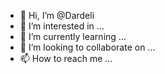 - 👋 Hi, I’m @Dardeli
- 👀 I’m interested in ...
- 🌱 I’m currently learning ...
- 💞️ I’m looking to collaborate on ...
- 📫 How to reach me ...

<!---
Dardeli/Dardeli is a ✨ special ✨ repository because its `README.md` (this file) appears on your GitHub profile.
You can click the Preview link to take a look at your changes.
--->
